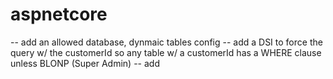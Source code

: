 # aspnetcore


-- add an allowed database, dynmaic tables config
-- add a DSI to force the query w/ the customerId so any table w/ a customerId has a WHERE clause unless BLONP (Super Admin)
-- add 
